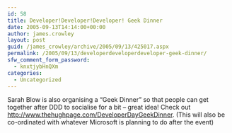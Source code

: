 ```yaml
---
id: 58
title: Developer!Developer!Developer! Geek Dinner
date: 2005-09-13T14:14:00+00:00
author: james.crowley
layout: post
guid: /james_crowley/archive/2005/09/13/425017.aspx
permalink: /2005/09/13/developerdeveloperdeveloper-geek-dinner/
sfw_comment_form_password:
  - knxtjybHnQXm
categories:
  - Uncategorized
---
```

Sarah Blow is also organising a &#8220;Geek Dinner&#8221; so that people can get together after DDD to socialise for a bit &#8211; great idea! Check out <http://www.thehughpage.com/DeveloperDayGeekDinner>. (This will also be co-ordinated with whatever Microsoft is planning to do after the event)